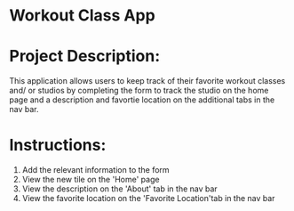 # Workout Class App 

# Project Description: 

This application allows users to keep track of their favorite workout classes and/ or studios by completing the form to track the studio on the home page and a description and favortie location on the additional tabs in the nav bar. 


# Instructions: 
1. Add the relevant information to the form 
2. View the new tile on the 'Home' page 
3. View the description on the 'About' tab in the nav bar
4. View the favorite location on the 'Favorite Location'tab in the nav bar

